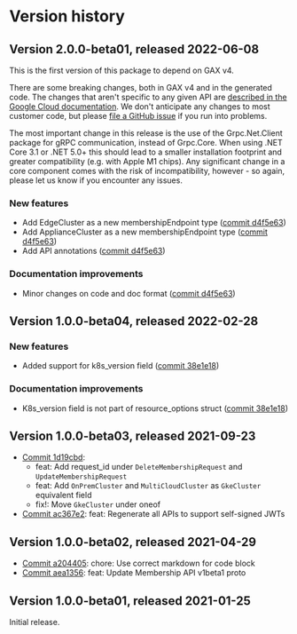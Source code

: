 # Version history

## Version 2.0.0-beta01, released 2022-06-08

This is the first version of this package to depend on GAX v4.

There are some breaking changes, both in GAX v4 and in the generated
code. The changes that aren't specific to any given API are [described in the Google Cloud
documentation](https://cloud.google.com/dotnet/docs/reference/help/breaking-gax4).
We don't anticipate any changes to most customer code, but please [file a
GitHub issue](https://github.com/googleapis/google-cloud-dotnet/issues/new/choose)
if you run into problems.

The most important change in this release is the use of the Grpc.Net.Client package
for gRPC communication, instead of Grpc.Core. When using .NET Core 3.1 or .NET 5.0+
this should lead to a smaller installation footprint and greater compatibility (e.g.
with Apple M1 chips). Any significant change in a core component comes with the risk
of incompatibility, however - so again, please let us know if you encounter any
issues.

### New features

- Add EdgeCluster as a new membershipEndpoint type ([commit d4f5e63](https://github.com/googleapis/google-cloud-dotnet/commit/d4f5e636b90f2bf01f1ee45d54e2ecf513976b2e))
- Add ApplianceCluster as a new membershipEndpoint type ([commit d4f5e63](https://github.com/googleapis/google-cloud-dotnet/commit/d4f5e636b90f2bf01f1ee45d54e2ecf513976b2e))
- Add API annotations ([commit d4f5e63](https://github.com/googleapis/google-cloud-dotnet/commit/d4f5e636b90f2bf01f1ee45d54e2ecf513976b2e))

### Documentation improvements

- Minor changes on code and doc format ([commit d4f5e63](https://github.com/googleapis/google-cloud-dotnet/commit/d4f5e636b90f2bf01f1ee45d54e2ecf513976b2e))

## Version 1.0.0-beta04, released 2022-02-28

### New features

- Added support for k8s_version field ([commit 38e1e18](https://github.com/googleapis/google-cloud-dotnet/commit/38e1e18e562490fc3b68d55f64c816421ed40a5c))

### Documentation improvements

- K8s_version field is not part of resource_options struct ([commit 38e1e18](https://github.com/googleapis/google-cloud-dotnet/commit/38e1e18e562490fc3b68d55f64c816421ed40a5c))
## Version 1.0.0-beta03, released 2021-09-23

- [Commit 1d19cbd](https://github.com/googleapis/google-cloud-dotnet/commit/1d19cbd):
  - feat: Add request_id under `DeleteMembershipRequest` and `UpdateMembershipRequest`
  - feat: Add `OnPremCluster` and `MultiCloudCluster` as `GkeCluster` equivalent field
  - fix!: Move `GkeCluster` under oneof
- [Commit ac367e2](https://github.com/googleapis/google-cloud-dotnet/commit/ac367e2): feat: Regenerate all APIs to support self-signed JWTs

## Version 1.0.0-beta02, released 2021-04-29

- [Commit a204405](https://github.com/googleapis/google-cloud-dotnet/commit/a204405): chore: Use correct markdown for code block
- [Commit aea1356](https://github.com/googleapis/google-cloud-dotnet/commit/aea1356): feat: Update Membership API v1beta1 proto

## Version 1.0.0-beta01, released 2021-01-25

Initial release.
